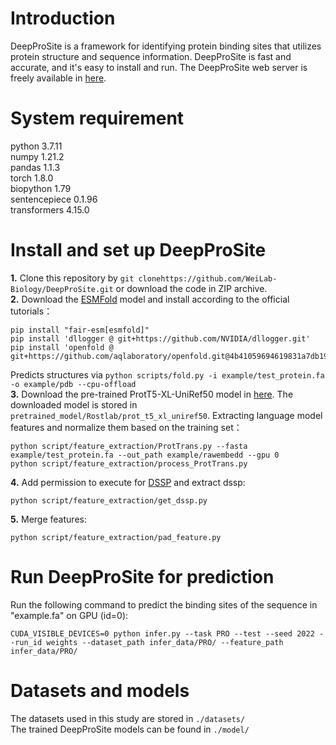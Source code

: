 # Introduction
DeepProSite is a framework for identifying protein binding sites that utilizes protein structure and sequence information. 
DeepProSite is fast and accurate, and it's easy to install and run. The DeepProSite web server is freely available in [here](https://inner.wei-group.net/DeepProSite).

# System requirement
python  3.7.11  
numpy  1.21.2  
pandas  1.1.3  
torch  1.8.0  
biopython  1.79  
sentencepiece 0.1.96  
transformers 4.15.0

# Install and set up DeepProSite
**1.** Clone this repository by `git clonehttps://github.com/WeiLab-Biology/DeepProSite.git` or download the code in ZIP archive.  
**2.** Download the [ESMFold](https://github.com/facebookresearch/esm) model and install according to the official tutorials：
```
pip install "fair-esm[esmfold]"
pip install 'dllogger @ git+https://github.com/NVIDIA/dllogger.git'
pip install 'openfold @ git+https://github.com/aqlaboratory/openfold.git@4b41059694619831a7db195b7e0988fc4ff3a307'
```  
Predicts structures via `python scripts/fold.py -i example/test_protein.fa -o example/pdb --cpu-offload`  
**3.** Download the pre-trained ProtT5-XL-UniRef50 model in [here](https://github.com/agemagician/ProtTrans). The downloaded model is stored in ` pretrained_model/Rostlab/prot_t5_xl_uniref50`.  Extracting language model features and normalize them based on the training set：
```
python script/feature_extraction/ProtTrans.py --fasta example/test_protein.fa --out_path example/rawembedd --gpu 0
python script/feature_extraction/process_ProtTrans.py
```
**4.** Add permission to execute for [DSSP](https://github.com/cmbi/dssp)  and extract dssp:
```
python script/feature_extraction/get_dssp.py 
```
**5.** Merge features:
```
python script/feature_extraction/pad_feature.py 
```
# Run DeepProSite for prediction
Run the following command to predict the binding sites of the sequence in "example.fa" on GPU (id=0):
```
CUDA_VISIBLE_DEVICES=0 python infer.py --task PRO --test --seed 2022 --run_id weights --dataset_path infer_data/PRO/ --feature_path infer_data/PRO/
```
# Datasets and models
The datasets used in this study are stored in `./datasets/`  
The trained DeepProSite models can be found in `./model/`
